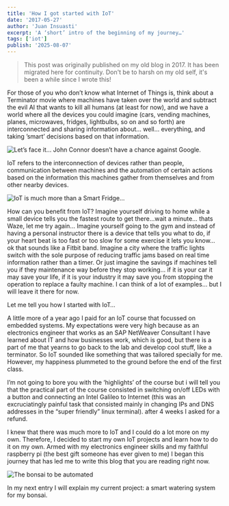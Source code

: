 ```yaml
---
title: 'How I got started with IoT'
date: '2017-05-27'
author: 'Juan Insuasti'
excerpt: 'A ‘short’ intro of the beginning of my journey…'
tags: ['iot']
publish: '2025-08-07'
---
```


> This post was originally published on my old blog in 2017. It has been migrated here for continuity. Don't be to harsh on my old self, it's been a while since I wrote this!

For those of you who don’t know what Internet of Things is, think about a Terminator movie where machines have taken over the world and subtract the evil AI that wants to kill all humans (at least for now), and we have a world where all the devices you could imagine (cars, vending machines, planes, microwaves, fridges, lightbulbs, so on and so forth) are interconnected and sharing information about… well… everything, and taking ’smart’ decisions based on that information.

![Let’s face it… John Connor doesn’t have a chance against Google.](/terminator.webp)

IoT refers to the interconnection of devices rather than people, communication between machines and the automation of certain actions based on the information this machines gather from themselves and from other nearby devices.

![IoT is much more than a Smart Fridge…](/fridge.webp)

How can you benefit from IoT? Imagine yourself driving to home while a small device tells you the fastest route to get there…wait a minute… thats Waze, let me try again… Imagine yourself going to the gym and instead of having a personal instructor there is a device that tells you what to do, if your heart beat is too fast or too slow for some exercise it lets you know… ok that sounds like a Fitbit band. Imagine a city where the traffic lights switch with the sole purpose of reducing traffic jams based on real time information rather than a timer. Or just imagine the savings if machines tell you if they maintenance way before they stop working… if it is your car it may save your life, if it is your industry it may save you from stopping the operation to replace a faulty machine. I can think of a lot of examples… but I will leave it there for now.

Let me tell you how I started with IoT…

A little more of a year ago I paid for an IoT course that focussed on embedded systems. My expectations were very high because as an electronics engineer that works as an SAP NetWeaver Consultant I have learned about IT and how businesses work, which is good, but there is a part of me that yearns to go back to the lab and develop cool stuff, like a terminator. So IoT sounded like something that was tailored specially for me. However, my happiness plummeted to the ground before the end of the first class.

I’m not going to bore you with the ‘highlights’ of the course but i will tell you that the practical part of the course consisted in switching on/off LEDs with a button and connecting an Intel Galileo to Internet (this was an excruciatingly painful task that consisted mainly in changing IPs and DNS addresses in the “super friendly” linux terminal). after 4 weeks I asked for a refund.

I knew that there was much more to IoT and I could do a lot more on my own. Therefore, I decided to start my own IoT projects and learn how to do it on my own. Armed with my electronics engineer skills and my faithful raspberry pi (the best gift someone has ever given to me) I began this journey that has led me to write this blog that you are reading right now.

![The bonsai to be automated](/bonsai.webp)

In my next entry I will explain my current project: a smart watering system for my bonsai.
